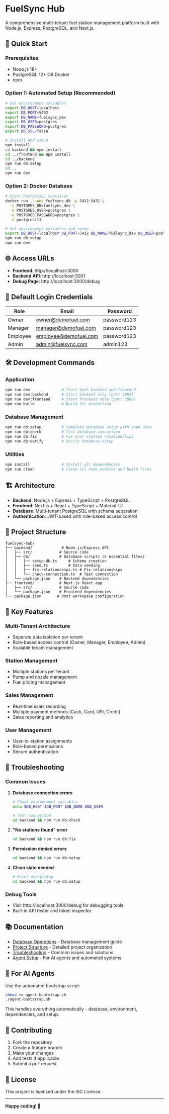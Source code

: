 # FuelSync Hub

A comprehensive multi-tenant fuel station management platform built with Node.js, Express, PostgreSQL, and Next.js.

## 🚀 Quick Start

### Prerequisites
- Node.js 18+
- PostgreSQL 12+ OR Docker
- npm

### Option 1: Automated Setup (Recommended)

```bash
# Set environment variables
export DB_HOST=localhost
export DB_PORT=5432
export DB_NAME=fuelsync_dev
export DB_USER=postgres
export DB_PASSWORD=postgres
export DB_SSL=false

# Install and setup
npm install
cd backend && npm install
cd ../frontend && npm install
cd ../backend
npm run db:setup
cd ..
npm run dev
```

### Option 2: Docker Database

```bash
# Start PostgreSQL container
docker run --name fuelsync-db -p 5432:5432 \
  -e POSTGRES_DB=fuelsync_dev \
  -e POSTGRES_USER=postgres \
  -e POSTGRES_PASSWORD=postgres \
  -d postgres:13

# Set environment variables and setup
export DB_HOST=localhost DB_PORT=5432 DB_NAME=fuelsync_dev DB_USER=postgres DB_PASSWORD=postgres DB_SSL=false
npm run db:setup
npm run dev
```

## 🌐 Access URLs

- **Frontend**: http://localhost:3000
- **Backend API**: http://localhost:3001
- **Debug Page**: http://localhost:3000/debug

## 🔐 Default Login Credentials

| Role | Email | Password |
|------|-------|----------|
| Owner | owner@demofuel.com | password123 |
| Manager | manager@demofuel.com | password123 |
| Employee | employee@demofuel.com | password123 |
| Admin | admin@fuelsync.com | admin123 |

## 🛠️ Development Commands

### Application
```bash
npm run dev              # Start both backend and frontend
npm run dev:backend      # Start backend only (port 3001)
npm run dev:frontend     # Start frontend only (port 3000)
npm run build            # Build for production
```

### Database Management
```bash
npm run db:setup         # Complete database setup with seed data
npm run db:check         # Test database connection
npm run db:fix           # Fix user-station relationships
npm run db:verify        # Verify database setup
```

### Utilities
```bash
npm install              # Install all dependencies
npm run clean            # Clean all node_modules and build files
```

## 🏗️ Architecture

- **Backend**: Node.js + Express + TypeScript + PostgreSQL
- **Frontend**: Next.js + React + TypeScript + Material-UI
- **Database**: Multi-tenant PostgreSQL with schema separation
- **Authentication**: JWT-based with role-based access control

## 📁 Project Structure

```
fuelsync-hub/
├── backend/             # Node.js/Express API
│   ├── src/            # Source code
│   ├── db/             # Database scripts (4 essential files)
│   │   ├── setup-db.ts     # Schema creation
│   │   ├── seed.ts         # Data seeding
│   │   ├── fix-relationships.ts # Fix relationships
│   │   └── check-connection.ts  # Test connection
│   └── package.json    # Backend dependencies
├── frontend/           # Next.js React app
│   ├── src/            # Source code
│   └── package.json    # Frontend dependencies
└── package.json       # Root workspace configuration
```

## 🔧 Key Features

### Multi-Tenant Architecture
- Separate data isolation per tenant
- Role-based access control (Owner, Manager, Employee, Admin)
- Scalable tenant management

### Station Management
- Multiple stations per tenant
- Pump and nozzle management
- Fuel pricing management

### Sales Management
- Real-time sales recording
- Multiple payment methods (Cash, Card, UPI, Credit)
- Sales reporting and analytics

### User Management
- User-to-station assignments
- Role-based permissions
- Secure authentication

## 🐛 Troubleshooting

### Common Issues

1. **Database connection errors**
   ```bash
   # Check environment variables
   echo $DB_HOST $DB_PORT $DB_NAME $DB_USER
   
   # Test connection
   cd backend && npm run db:check
   ```

2. **"No stations found" error**
   ```bash
   cd backend && npm run db:fix
   ```

3. **Permission denied errors**
   ```bash
   cd backend && npm run db:setup
   ```

4. **Clean slate needed**
   ```bash
   # Reset everything
   cd backend && npm run db:setup
   ```

### Debug Tools
- Visit http://localhost:3000/debug for debugging tools
- Built-in API tester and token inspector

## 📚 Documentation

- [Database Operations](DATABASE_OPERATIONS.md) - Database management guide
- [Project Structure](PROJECT_STRUCTURE.md) - Detailed project organization
- [Troubleshooting](TROUBLESHOOTING.md) - Common issues and solutions
- [Agent Setup](AGENT_SETUP.md) - For AI agents and automated systems

## 🤖 For AI Agents

Use the automated bootstrap script:

```bash
chmod +x agent-bootstrap.sh
./agent-bootstrap.sh
```

This handles everything automatically - database, environment, dependencies, and setup.

## 🤝 Contributing

1. Fork the repository
2. Create a feature branch
3. Make your changes
4. Add tests if applicable
5. Submit a pull request

## 📄 License

This project is licensed under the ISC License.

---

**Happy coding! 🚀**